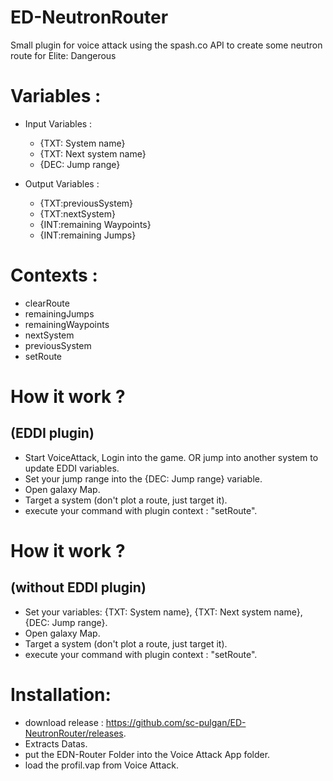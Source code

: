 # ED-NeutronRouter
Small plugin for voice attack using the spash.co API to create some neutron route for Elite: Dangerous


# Variables : 

- Input Variables : 
  - {TXT: System name}
  - {TXT: Next system name}
  - {DEC: Jump range}
  
- Output Variables : 
  - {TXT:previousSystem}
  - {TXT:nextSystem}
  - {INT:remaining Waypoints}
  - {INT:remaining Jumps}
  
# Contexts :
- clearRoute
- remainingJumps
- remainingWaypoints
- nextSystem
- previousSystem
- setRoute

# How it work ? 
## (EDDI plugin)
- Start VoiceAttack, Login into the game. OR jump into another system to update EDDI variables.
- Set your jump range into the {DEC: Jump range} variable.
- Open galaxy Map.
- Target a system (don't plot a route, just target it).
- execute your command with plugin context : "setRoute".

# How it work ?
## (without EDDI plugin)
- Set your variables:
    {TXT: System name}, 
    {TXT: Next system name}, 
    {DEC: Jump range}.
- Open galaxy Map.
- Target a system (don't plot a route, just target it).
- execute your command with plugin context : "setRoute".

# Installation:
 - download release : https://github.com/sc-pulgan/ED-NeutronRouter/releases.
 - Extracts Datas.
 - put the EDN-Router Folder into the Voice Attack App folder.
 - load the profil.vap from Voice Attack.
